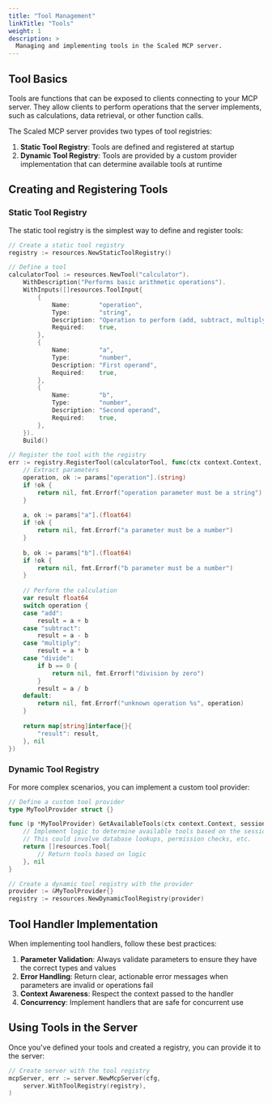 ```yaml
---
title: "Tool Management"
linkTitle: "Tools"
weight: 1
description: >
  Managing and implementing tools in the Scaled MCP server.
---
```


## Tool Basics

Tools are functions that can be exposed to clients connecting to your MCP server. They allow clients to perform operations that the server implements, such as calculations, data retrieval, or other function calls.

The Scaled MCP server provides two types of tool registries:

1. **Static Tool Registry**: Tools are defined and registered at startup
2. **Dynamic Tool Registry**: Tools are provided by a custom provider implementation that can determine available tools at runtime

## Creating and Registering Tools

### Static Tool Registry

The static tool registry is the simplest way to define and register tools:

```go
// Create a static tool registry
registry := resources.NewStaticToolRegistry()

// Define a tool
calculatorTool := resources.NewTool("calculator").
    WithDescription("Performs basic arithmetic operations").
    WithInputs([]resources.ToolInput{
        {
            Name:        "operation",
            Type:        "string",
            Description: "Operation to perform (add, subtract, multiply, divide)",
            Required:    true,
        },
        {
            Name:        "a",
            Type:        "number",
            Description: "First operand",
            Required:    true,
        },
        {
            Name:        "b",
            Type:        "number",
            Description: "Second operand",
            Required:    true,
        },
    }).
    Build()

// Register the tool with the registry
err := registry.RegisterTool(calculatorTool, func(ctx context.Context, params map[string]interface{}) (interface{}, error) {
    // Extract parameters
    operation, ok := params["operation"].(string)
    if !ok {
        return nil, fmt.Errorf("operation parameter must be a string")
    }
    
    a, ok := params["a"].(float64)
    if !ok {
        return nil, fmt.Errorf("a parameter must be a number")
    }
    
    b, ok := params["b"].(float64)
    if !ok {
        return nil, fmt.Errorf("b parameter must be a number")
    }
    
    // Perform the calculation
    var result float64
    switch operation {
    case "add":
        result = a + b
    case "subtract":
        result = a - b
    case "multiply":
        result = a * b
    case "divide":
        if b == 0 {
            return nil, fmt.Errorf("division by zero")
        }
        result = a / b
    default:
        return nil, fmt.Errorf("unknown operation %s", operation)
    }
    
    return map[string]interface{}{
        "result": result,
    }, nil
})
```

### Dynamic Tool Registry

For more complex scenarios, you can implement a custom tool provider:

```go
// Define a custom tool provider
type MyToolProvider struct {}

func (p *MyToolProvider) GetAvailableTools(ctx context.Context, sessionID string) ([]resources.Tool, error) {
    // Implement logic to determine available tools based on the session or other factors
    // This could involve database lookups, permission checks, etc.
    return []resources.Tool{
        // Return tools based on logic
    }, nil
}

// Create a dynamic tool registry with the provider
provider := &MyToolProvider{}
registry := resources.NewDynamicToolRegistry(provider)
```

## Tool Handler Implementation

When implementing tool handlers, follow these best practices:

1. **Parameter Validation**: Always validate parameters to ensure they have the correct types and values
2. **Error Handling**: Return clear, actionable error messages when parameters are invalid or operations fail
3. **Context Awareness**: Respect the context passed to the handler
4. **Concurrency**: Implement handlers that are safe for concurrent use

## Using Tools in the Server

Once you've defined your tools and created a registry, you can provide it to the server:

```go
// Create server with the tool registry
mcpServer, err := server.NewMcpServer(cfg,
    server.WithToolRegistry(registry),
)
```
